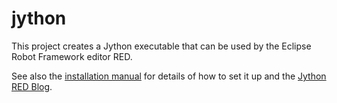 # jython
This project creates a Jython executable that can be used by the Eclipse Robot
Framework editor RED.

See also the [installation manual](INSTALLATION.md) for details of how to set
it up and the [Jython RED Blog](https://gpaulissen.github.io/jython-red/).
